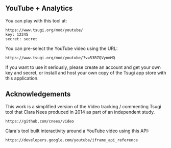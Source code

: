 
YouTube + Analytics
-------------------

You can play with this tool at:

    https://www.tsugi.org/mod/youtube/
    key: 12345
    secret: secret

You can pre-select the YouTube video using the URL:

    https://www.tsugi.org/mod/youtube/?v=53RZQVynmMQ

If you want to use it seriously, please create an account and get your own key and secret,
or install and host your own copy of the Tsugi app store with this application.

Acknowledgements
----------------

This work is a simplified version of the Video tracking / commenting
Tsugi tool that Clara Nees produced in 2014 as part of an independent study.

    https://github.com/cnees/video

Clara's tool built interactivity around a YouTube video using this API:

    https://developers.google.com/youtube/iframe_api_reference




